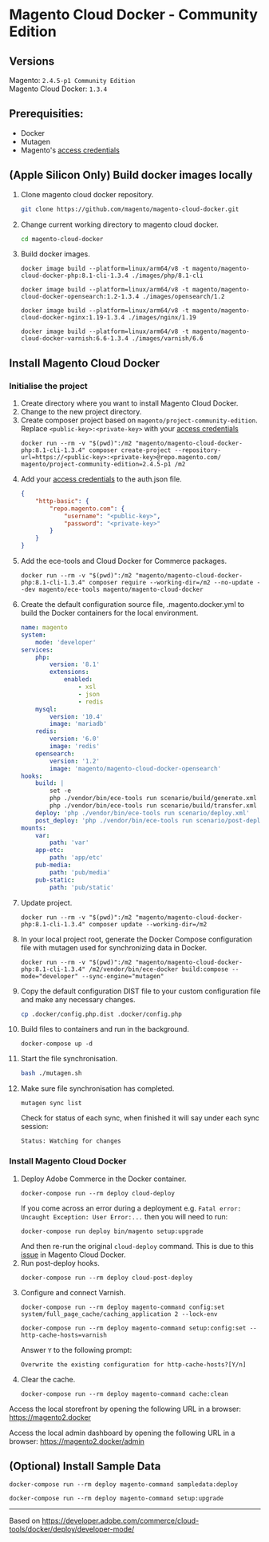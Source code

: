 # Magento Cloud Docker - Community Edition

## Versions
Magento: `2.4.5-p1 Community Edition`  
Magento Cloud Docker: `1.3.4`

## Prerequisities:
- Docker
- Mutagen
- Magento's [access credentials](https://experienceleague.adobe.com/docs/commerce-operations/installation-guide/prerequisites/authentication-keys.html)

## (Apple Silicon Only) Build docker images locally
1. Clone magento cloud docker repository.
    ```bash
    git clone https://github.com/magento/magento-cloud-docker.git
    ```
2. Change current working directory to magento cloud docker.
    ```bash
    cd magento-cloud-docker
    ```
3. Build docker images.
    ```docker
    docker image build --platform=linux/arm64/v8 -t magento/magento-cloud-docker-php:8.1-cli-1.3.4 ./images/php/8.1-cli

    docker image build --platform=linux/arm64/v8 -t magento/magento-cloud-docker-opensearch:1.2-1.3.4 ./images/opensearch/1.2
    
    docker image build --platform=linux/arm64/v8 -t magento/magento-cloud-docker-nginx:1.19-1.3.4 ./images/nginx/1.19
    
    docker image build --platform=linux/arm64/v8 -t magento/magento-cloud-docker-varnish:6.6-1.3.4 ./images/varnish/6.6
    ```

## Install Magento Cloud Docker

### Initialise the project
1. Create directory where you want to install Magento Cloud Docker.
2. Change to the new project directory.
3. Create composer project based on `magento/project-community-edition`.
   Replace `<public-key>:<private-key>` with your [access credentials](https://experienceleague.adobe.com/docs/commerce-operations/installation-guide/prerequisites/authentication-keys.html)
    ```docker
    docker run --rm -v "$(pwd)":/m2 "magento/magento-cloud-docker-php:8.1-cli-1.3.4" composer create-project --repository-url=https://<public-key>:<private-key>@repo.magento.com/ magento/project-community-edition=2.4.5-p1 /m2
    ```
4. Add your [access credentials](https://experienceleague.adobe.com/docs/commerce-operations/installation-guide/prerequisites/authentication-keys.html) to the auth.json file.
    ```json
    {
        "http-basic": {
            "repo.magento.com": {
                "username": "<public-key>",
                "password": "<private-key>"
            }
        }
    }
    ```
5. Add the ece-tools and Cloud Docker for Commerce packages.
    ```docker
    docker run --rm -v "$(pwd)":/m2 "magento/magento-cloud-docker-php:8.1-cli-1.3.4" composer require --working-dir=/m2 --no-update --dev magento/ece-tools magento/magento-cloud-docker
    ```
6. Create the default configuration source file, .magento.docker.yml to build the Docker containers for the local environment.
    ```yml
    name: magento
    system:
        mode: 'developer' 
    services:
        php:
            version: '8.1'
            extensions:
                enabled:
                    - xsl
                    - json
                    - redis
        mysql:
            version: '10.4'
            image: 'mariadb'
        redis:
            version: '6.0'
            image: 'redis'
        opensearch:
            version: '1.2'
            image: 'magento/magento-cloud-docker-opensearch'
    hooks:
        build: |
            set -e
            php ./vendor/bin/ece-tools run scenario/build/generate.xml
            php ./vendor/bin/ece-tools run scenario/build/transfer.xml
        deploy: 'php ./vendor/bin/ece-tools run scenario/deploy.xml'
        post_deploy: 'php ./vendor/bin/ece-tools run scenario/post-deploy.xml'
    mounts:
        var:
            path: 'var'
        app-etc:
            path: 'app/etc'
        pub-media:
            path: 'pub/media'
        pub-static:
            path: 'pub/static'
   ```
7. Update project.
    ```docker
    docker run --rm -v "$(pwd)":/m2 "magento/magento-cloud-docker-php:8.1-cli-1.3.4" composer update --working-dir=/m2
    ```
8. In your local project root, generate the Docker Compose configuration file with mutagen used for synchronizing data in Docker.
    ```docker
    docker run --rm -v "$(pwd)":/m2 "magento/magento-cloud-docker-php:8.1-cli-1.3.4" /m2/vendor/bin/ece-docker build:compose --mode="developer" --sync-engine="mutagen"
    ```
9.  Copy the default configuration DIST file to your custom configuration file and make any necessary changes.
    ```bash
    cp .docker/config.php.dist .docker/config.php
    ```
10. Build files to containers and run in the background.
    ```docker
    docker-compose up -d
    ```
11. Start the file synchronisation.
    ```bash
    bash ./mutagen.sh
    ```
12. Make sure file synchronisation has completed.
    ```mutagen
    mutagen sync list
    ```
    Check for status of each sync, when finished it will say under each sync session:
    ```
    Status: Watching for changes
    ```
### Install Magento Cloud Docker
1. Deploy Adobe Commerce in the Docker container.
    ```docker
    docker-compose run --rm deploy cloud-deploy
    ```
    If you come across an error during a deployment e.g. `Fatal error: Uncaught Exception: User Error:...` then you will need to run:
    ```docker
    docker-compose run deploy bin/magento setup:upgrade
    ```
    And then re-run the original `cloud-deploy` command.
    This is due to this [issue](https://github.com/magento/magento-cloud-docker/issues/302) in Magento Cloud Docker.
2. Run post-deploy hooks.
    ```docker
    docker-compose run --rm deploy cloud-post-deploy
    ```
3. Configure and connect Varnish.
    ```docker
    docker-compose run --rm deploy magento-command config:set system/full_page_cache/caching_application 2 --lock-env
    ```
    ```docker    
    docker-compose run --rm deploy magento-command setup:config:set --http-cache-hosts=varnish
    ```
    Answer `Y` to the following prompt:  
    ```
    Overwrite the existing configuration for http-cache-hosts?[Y/n]
    ```
4. Clear the cache.
    ```docker
    docker-compose run --rm deploy magento-command cache:clean
    ```

Access the local storefront by opening the following URL in a browser:  
https://magento2.docker

Access the local admin dashboard by opening the following URL in a browser:
https://magento2.docker/admin

## (Optional) Install Sample Data
```docker
docker-compose run --rm deploy magento-command sampledata:deploy
```
```
docker-compose run --rm deploy magento-command setup:upgrade
```
----
Based on https://developer.adobe.com/commerce/cloud-tools/docker/deploy/developer-mode/
